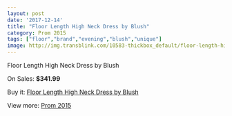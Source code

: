 ```yaml
---
layout: post
date: '2017-12-14'
title: "Floor Length High Neck Dress by Blush"
category: Prom 2015
tags: ["floor","brand","evening","blush","unique"]
image: http://img.transblink.com/10583-thickbox_default/floor-length-high-neck-dress-by-blush.jpg
---
```

Floor Length High Neck Dress by Blush

On Sales: **$341.99**
<a href="https://www.transblink.com/en/prom-2015/3438-floor-length-high-neck-dress-by-blush.html"><amp-img layout="responsive" width="600" height="600" src="//img.transblink.com/10583-thickbox_default/floor-length-high-neck-dress-by-blush.jpg" alt="Floor Length High Neck Dress by Blush 0" /></a>
<a href="https://www.transblink.com/en/prom-2015/3438-floor-length-high-neck-dress-by-blush.html"><amp-img layout="responsive" width="600" height="600" src="//img.transblink.com/10585-thickbox_default/floor-length-high-neck-dress-by-blush.jpg" alt="Floor Length High Neck Dress by Blush 1" /></a>
<a href="https://www.transblink.com/en/prom-2015/3438-floor-length-high-neck-dress-by-blush.html"><amp-img layout="responsive" width="600" height="600" src="//img.transblink.com/10584-thickbox_default/floor-length-high-neck-dress-by-blush.jpg" alt="Floor Length High Neck Dress by Blush 2" /></a>

Buy it: [Floor Length High Neck Dress by Blush](https://www.transblink.com/en/prom-2015/3438-floor-length-high-neck-dress-by-blush.html "Floor Length High Neck Dress by Blush")

View more: [Prom 2015](https://www.transblink.com/en/10-prom-2015 "Prom 2015")